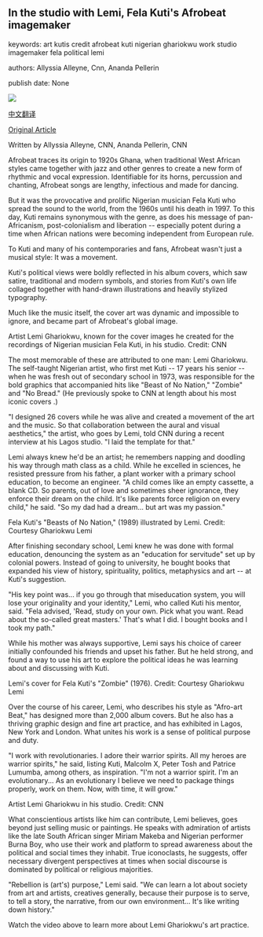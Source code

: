 ## In the studio with Lemi, Fela Kuti's Afrobeat imagemaker

keywords: art kutis credit afrobeat kuti nigerian ghariokwu work studio imagemaker fela political lemi

authors: Allyssia Alleyne, Cnn, Ananda Pellerin

publish date: None

![](https://cdn.cnn.com/cnnnext/dam/assets/200401152859-lemi-ghariokwu-fela-kuti-super-tease.jpg)

[中文翻译](In%20the%20studio%20with%20Lemi%2C%20Fela%20Kuti%27s%20Afrobeat%20imagemaker_zh.md)

[Original Article](https://edition.cnn.com/style/article/afrobeat-ghariokwu-fela-kuti/index.html)

Written by Allyssia Alleyne, CNN, Ananda Pellerin, CNN

Afrobeat traces its origin to 1920s Ghana, when traditional West African styles came together with jazz and other genres to create a new form of rhythmic and vocal expression. Identifiable for its horns, percussion and chanting, Afrobeat songs are lengthy, infectious and made for dancing.

But it was the provocative and prolific Nigerian musician Fela Kuti who spread the sound to the world, from the 1960s until his death in 1997. To this day, Kuti remains synonymous with the genre, as does his message of pan-Africanism, post-colonialism and liberation -- especially potent during a time when African nations were becoming independent from European rule.

To Kuti and many of his contemporaries and fans, Afrobeat wasn't just a musical style: It was a movement.

Kuti's political views were boldly reflected in his album covers, which saw satire, traditional and modern symbols, and stories from Kuti's own life collaged together with hand-drawn illustrations and heavily stylized typography.

Much like the music itself, the cover art was dynamic and impossible to ignore, and became part of Afrobeat's global image.

Artist Lemi Ghariokwu, known for the cover images he created for the recordings of Nigerian musician Fela Kuti, in his studio. Credit: CNN

The most memorable of these are attributed to one man: Lemi Ghariokwu. The self-taught Nigerian artist, who first met Kuti -- 17 years his senior -- when he was fresh out of secondary school in 1973, was responsible for the bold graphics that accompanied hits like "Beast of No Nation," "Zombie" and "No Bread." (He previously spoke to CNN at length about his most iconic covers .)

"I designed 26 covers while he was alive and created a movement of the art and the music. So that collaboration between the aural and visual aesthetics," the artist, who goes by Lemi, told CNN during a recent interview at his Lagos studio. "I laid the template for that."

Lemi always knew he'd be an artist; he remembers napping and doodling his way through math class as a child. While he excelled in sciences, he resisted pressure from his father, a plant worker with a primary school education, to become an engineer. "A child comes like an empty cassette, a blank CD. So parents, out of love and sometimes sheer ignorance, they enforce their dream on the child. It's like parents force religion on every child," he said. "So my dad had a dream... but art was my passion."

Fela Kuti's "Beasts of No Nation," (1989) illustrated by Lemi. Credit: Courtesy Ghariokwu Lemi

After finishing secondary school, Lemi knew he was done with formal education, denouncing the system as an "education for servitude" set up by colonial powers. Instead of going to university, he bought books that expanded his view of history, spirituality, politics, metaphysics and art -- at Kuti's suggestion.

"His key point was... if you go through that miseducation system, you will lose your originality and your identity," Lemi, who called Kuti his mentor, said. "Fela advised, 'Read, study on your own. Pick what you want. Read about the so-called great masters.' That's what I did. I bought books and I took my path."

While his mother was always supportive, Lemi says his choice of career initially confounded his friends and upset his father. But he held strong, and found a way to use his art to explore the political ideas he was learning about and discussing with Kuti.

Lemi's cover for Fela Kuti's "Zombie" (1976). Credit: Courtesy Ghariokwu Lemi

Over the course of his career, Lemi, who describes his style as "Afro-art Beat," has designed more than 2,000 album covers. But he also has a thriving graphic design and fine art practice, and has exhibited in Lagos, New York and London. What unites his work is a sense of political purpose and duty.

"I work with revolutionaries. I adore their warrior spirits. All my heroes are warrior spirits," he said, listing Kuti, Malcolm X, Peter Tosh and Patrice Lumumba, among others, as inspiration. "I'm not a warrior spirit. I'm an evolutionary... As an evolutionary I believe we need to package things properly, work on them. Now, with time, it will grow."

Artist Lemi Ghariokwu in his studio. Credit: CNN

What conscientious artists like him can contribute, Lemi believes, goes beyond just selling music or paintings. He speaks with admiration of artists like the late South African singer Miriam Makeba and Nigerian performer Burna Boy, who use their work and platform to spread awareness about the political and social times they inhabit. True iconoclasts, he suggests, offer necessary divergent perspectives at times when social discourse is dominated by political or religious majorities.

"Rebellion is (art's) purpose," Lemi said. "We can learn a lot about society from art and artists, creatives generally, because their purpose is to serve, to tell a story, the narrative, from our own environment... It's like writing down history."

Watch the video above to learn more about Lemi Ghariokwu's art practice.